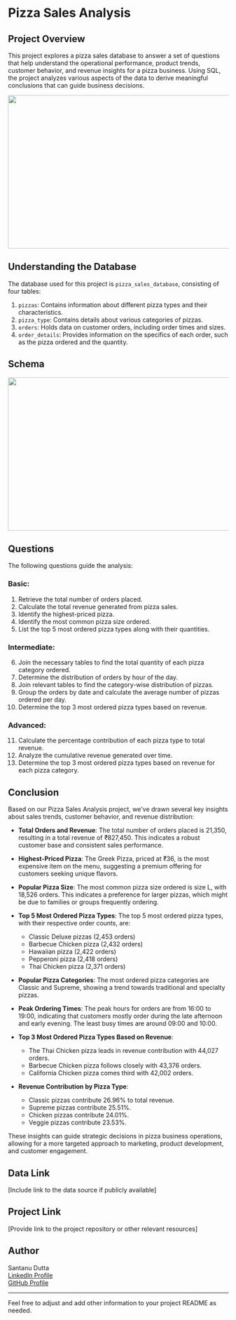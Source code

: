# Pizza Sales Analysis

## Project Overview
This project explores a pizza sales database to answer a set of questions that help understand the operational performance, product trends, customer behavior, and revenue insights for a pizza business. Using SQL, the project analyzes various aspects of the data to derive meaningful conclusions that can guide business decisions.
 <p align="center">
  <img width="600" height="350" src="What_is_SQL_Database.png">
</p>

## Understanding the Database
The database used for this project is `pizza_sales_database`, consisting of four tables:
1. `pizzas`: Contains information about different pizza types and their characteristics.
2. `pizza_type`: Contains details about various categories of pizzas.
3. `orders`: Holds data on customer orders, including order times and sizes.
4. `order_details`: Provides information on the specifics of each order, such as the pizza ordered and the quantity.

## Schema

 <p align="center">
  <img width="600" height="350" src="What_is_SQL_Database.png">
</p>


## Questions
The following questions guide the analysis:
### Basic:
1. Retrieve the total number of orders placed.
2. Calculate the total revenue generated from pizza sales.
3. Identify the highest-priced pizza.
4. Identify the most common pizza size ordered.
5. List the top 5 most ordered pizza types along with their quantities.

### Intermediate:
6. Join the necessary tables to find the total quantity of each pizza category ordered.
7. Determine the distribution of orders by hour of the day.
8. Join relevant tables to find the category-wise distribution of pizzas.
9. Group the orders by date and calculate the average number of pizzas ordered per day.
10. Determine the top 3 most ordered pizza types based on revenue.

### Advanced:
11. Calculate the percentage contribution of each pizza type to total revenue.
12. Analyze the cumulative revenue generated over time.
13. Determine the top 3 most ordered pizza types based on revenue for each pizza category.

## Conclusion
Based on our Pizza Sales Analysis project, we've drawn several key insights about sales trends, customer behavior, and revenue distribution:

- **Total Orders and Revenue**: The total number of orders placed is 21,350, resulting in a total revenue of ₹827,450. This indicates a robust customer base and consistent sales performance.

- **Highest-Priced Pizza**: The Greek Pizza, priced at ₹36, is the most expensive item on the menu, suggesting a premium offering for customers seeking unique flavors.

- **Popular Pizza Size**: The most common pizza size ordered is size L, with 18,526 orders. This indicates a preference for larger pizzas, which might be due to families or groups frequently ordering.

- **Top 5 Most Ordered Pizza Types**: The top 5 most ordered pizza types, with their respective order counts, are:
  - Classic Deluxe pizzas (2,453 orders)
  - Barbecue Chicken pizza (2,432 orders)
  - Hawaiian pizza (2,422 orders)
  - Pepperoni pizza (2,418 orders)
  - Thai Chicken pizza (2,371 orders)

- **Popular Pizza Categories**: The most ordered pizza categories are Classic and Supreme, showing a trend towards traditional and specialty pizzas.

- **Peak Ordering Times**: The peak hours for orders are from 16:00 to 19:00, indicating that customers mostly order during the late afternoon and early evening. The least busy times are around 09:00 and 10:00.

- **Top 3 Most Ordered Pizza Types Based on Revenue**:
  - The Thai Chicken pizza leads in revenue contribution with 44,027 orders.
  - Barbecue Chicken pizza follows closely with 43,376 orders.
  - California Chicken pizza comes third with 42,002 orders.

- **Revenue Contribution by Pizza Type**:
  - Classic pizzas contribute 26.96% to total revenue.
  - Supreme pizzas contribute 25.51%.
  - Chicken pizzas contribute 24.01%.
  - Veggie pizzas contribute 23.53%.

These insights can guide strategic decisions in pizza business operations, allowing for a more targeted approach to marketing, product development, and customer engagement.

## Data Link
[Include link to the data source if publicly available]

## Project Link
[Provide link to the project repository or other relevant resources]

## Author
Santanu Dutta  
[LinkedIn Profile](https://www.linkedin.com/in/santanudutta4328/)  
[GitHub Profile](https://github.com/SantanuDutta4328)  

---

Feel free to adjust and add other information to your project README as needed.

